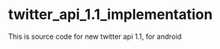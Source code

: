 twitter_api_1.1_implementation
==============================

This is source code for new twitter api 1.1, for android
